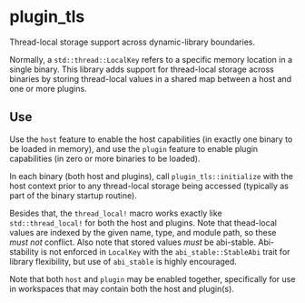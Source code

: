 # plugin_tls

Thread-local storage support across dynamic-library boundaries.

Normally, a `std::thread::LocalKey` refers to a specific memory location in a
single binary. This library adds support for thread-local storage across
binaries by storing thread-local values in a shared map between a host and one
or more plugins.

## Use

Use the `host` feature to enable the host capabilities (in exactly one binary to
be loaded in memory), and use the `plugin` feature to enable plugin capabilities
(in zero or more binaries to be loaded).

In each binary (both host and plugins), call `plugin_tls::initialize` with the
host context prior to any thread-local storage being accessed (typically as part
of the binary startup routine).

Besides that, the `thread_local!` macro works exactly like `std::thread_local!`
for both the host and plugins. Note that thead-local values are indexed by the
given name, type, and module path, so these _must not_ conflict. Also note that
stored values _must_ be abi-stable. Abi-stability is not enforced in `LocalKey`
with the `abi_stable::StableAbi` trait for library flexibility, but use of
`abi_stable` is highly encouraged.

Note that both `host` and `plugin` may be enabled together, specifically for use
in workspaces that may contain both the host and plugin(s).
